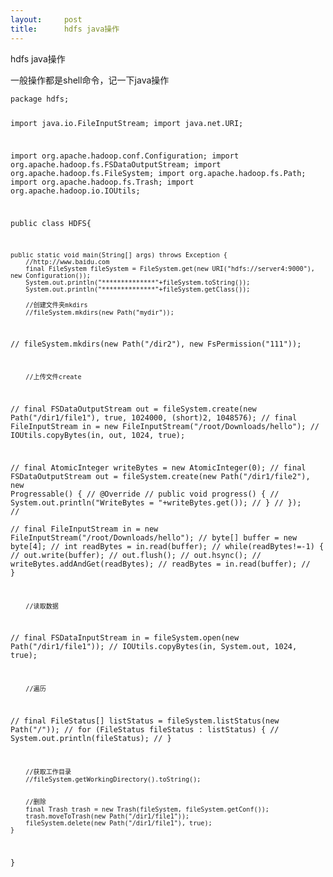 ```yaml
---
layout:     post
title:      hdfs java操作
---
```

<div id="article_content" class="article_content clearfix csdn-tracking-statistics" data-pid="blog" data-mod="popu_307" data-dsm="post">
								            <link rel="stylesheet" href="https://csdnimg.cn/release/phoenix/template/css/ck_htmledit_views-f76675cdea.css">
						<div class="htmledit_views" id="content_views">
                
<p>hdfs java操作</p>
<p>一般操作都是shell命令，记一下java操作</p>
<p></p>
<pre><code class="language-java">package hdfs;

import java.io.FileInputStream;
import java.net.URI;

import org.apache.hadoop.conf.Configuration;
import org.apache.hadoop.fs.FSDataOutputStream;
import org.apache.hadoop.fs.FileSystem;
import org.apache.hadoop.fs.Path;
import org.apache.hadoop.fs.Trash;
import org.apache.hadoop.io.IOUtils;

public class HDFS{

	public static void main(String[] args) throws Exception {
		//http://www.baidu.com
		final FileSystem fileSystem = FileSystem.get(new URI("hdfs://server4:9000"), new Configuration());
		System.out.println("**************"+fileSystem.toString());
		System.out.println("**************"+fileSystem.getClass());

		//创建文件夹mkdirs
		//fileSystem.mkdirs(new Path("mydir"));
//		fileSystem.mkdirs(new Path("/dir2"), new FsPermission("111"));
		
		//上传文件create
//		final FSDataOutputStream out = fileSystem.create(new Path("/dir1/file1"), true, 1024000, (short)2, 1048576);
//		final FileInputStream in = new FileInputStream("/root/Downloads/hello");
//		IOUtils.copyBytes(in, out, 1024, true);
		
		
//		final AtomicInteger writeBytes = new AtomicInteger(0);
//		final FSDataOutputStream out = fileSystem.create(new Path("/dir1/file2"), new Progressable() {
//			@Override
//			public void progress() {
//				System.out.println("WriteBytes = "+writeBytes.get());
//			}
//		});
//		
//		final FileInputStream in = new FileInputStream("/root/Downloads/hello");
//		byte[] buffer = new byte[4];
//		int readBytes = in.read(buffer);
//		while(readBytes!=-1) {
//			out.write(buffer);
//			out.flush();
//			out.hsync();
//			writeBytes.addAndGet(readBytes);
//			readBytes = in.read(buffer);
//		}
		
		//读取数据
//		final FSDataInputStream in = fileSystem.open(new Path("/dir1/file1"));
//		IOUtils.copyBytes(in, System.out, 1024, true);

		//遍历
//		final FileStatus[] listStatus = fileSystem.listStatus(new Path("/"));
//		for (FileStatus fileStatus : listStatus) {
//			System.out.println(fileStatus);
//		}

		
		//获取工作目录
		//fileSystem.getWorkingDirectory().toString();
		
		
		//删除
		final Trash trash = new Trash(fileSystem, fileSystem.getConf());
		trash.moveToTrash(new Path("/dir1/file1"));
		fileSystem.delete(new Path("/dir1/file1"), true);		
	}

}
</code></pre><br><br><p></p>
            </div>
                </div>